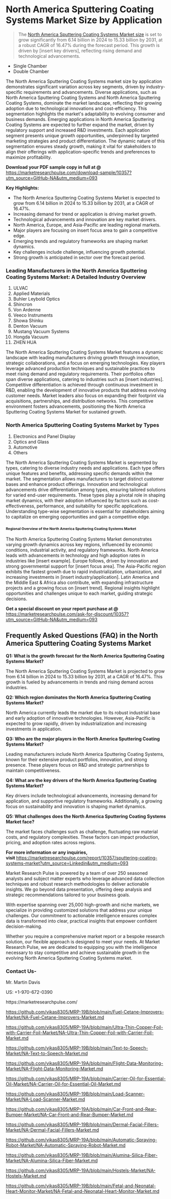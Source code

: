 
<h1>North America Sputtering Coating Systems Market&nbsp;Size by Application</h1><blockquote><p>The <a href="https://marketresearchpulse.com/download-sample/10357?utm_source=GitHub-NA&amp;utm_medium=093">North America Sputtering Coating Systems Market size</a> is set to grow significantly from 6.14 billion in 2024 to 15.33 billion by 2031, at a robust CAGR of 16.47% during the forecast period. This growth is driven by [insert key drivers], reflecting rising demand and technological advancements.</p></blockquote><ul><li>Single Chamber<li> Double Chamber</li></ul><p>The North America Sputtering Coating Systems market size by application demonstrates significant variation across key segments, driven by industry-specific requirements and advancements. Diverse applications, such as North America Sputtering Coating Systems and North America Sputtering Coating Systems, dominate the market landscape, reflecting their growing adoption due to technological innovations and cost-efficiency. This segmentation highlights the market's adaptability to evolving consumer and business demands. Emerging applications in North America Sputtering Coating Systems are expected to further expand the market, driven by regulatory support and increased R&D investments. Each application segment presents unique growth opportunities, underpinned by targeted marketing strategies and product differentiation. The dynamic nature of this segmentation ensures steady growth, making it vital for stakeholders to align their offerings with application-specific trends and preferences to maximize profitability.</p><p><strong>Download your PDF sample copy in full at @ </strong><a href="https://marketresearchpulse.com/download-sample/10357?utm_source=GitHub-NA&amp;utm_medium=093">https://marketresearchpulse.com/download-sample/10357?utm_source=GitHub-NA&amp;utm_medium=093</a></p><p><strong>Key Highlights: </strong></p><ul><li>The North America Sputtering Coating Systems Market is expected to grow from 6.14 billion in 2024 to 15.33 billion by 2031, at a CAGR of 16.47%.</li><li>Increasing demand for trend or application is driving market growth.</li><li>Technological advancements and innovation are key market drivers.</li><li>North America, Europe, and Asia-Pacific are leading regional markets.</li><li>Major players are focusing on insert focus area to gain a competitive edge.</li><li>Emerging trends and regulatory frameworks are shaping market dynamics.</li><li>Key challenges include challenge, influencing growth potential.</li><li>Strong growth is anticipated in sector over the forecast period.</li></ul><h3>Leading Manufacturers in the North America Sputtering Coating Systems Market: A Detailed Industry Overview</h3><ol><li>ULVAC</li><li>Applied Materials</li><li>Buhler Leybold Optics</li><li>Shincron</li><li>Von Ardenne</li><li>Veeco Instruments</li><li>Showa Shinku</li><li>Denton Vacuum</li><li>Mustang Vacuum Systems</li><li>Hongda Vacuum</li><li>ZHEN HUA</li></ol><div class="flex max-w-full flex-col flex-grow"><div class="min-h-8 text-message flex w-full flex-col items-end gap-2 whitespace-normal break-words [.text-message+&amp;]:mt-5" dir="auto" data-message-author-role="assistant" data-message-id="fd8432e4-4910-450d-b182-61b7bfb0a01f" data-message-model-slug="gpt-4o"><div class="flex w-full flex-col gap-1 empty:hidden first:pt-[3px]"><div class="markdown prose w-full break-words dark:prose-invert light"><p>The North America Sputtering Coating Systems Market features a dynamic landscape with leading manufacturers driving growth through innovation, strategic collaborations, and a focus on emerging technologies. Key players leverage advanced production techniques and sustainable practices to meet rising demand and regulatory requirements. Their portfolios often span diverse applications, catering to industries such as [insert industries]. Competitive differentiation is achieved through continuous investment in R&amp;D, enabling the development of innovative products that address evolving customer needs. Market leaders also focus on expanding their footprint via acquisitions, partnerships, and distribution networks. This competitive environment fosters advancements, positioning the North America Sputtering Coating Systems Market for sustained growth.</p></div></div></div></div><h3>North America Sputtering Coating Systems Market by Types</h3><ol><li>Electronics and Panel Display<li> Optics and Glass<li> Automotive<li> Others</li></ol><div class="flex max-w-full flex-col flex-grow"><div class="min-h-8 text-message flex w-full flex-col items-end gap-2 whitespace-normal break-words [.text-message+&amp;]:mt-5" dir="auto" data-message-author-role="assistant" data-message-id="084470be-0bb7-4664-bddf-5156b4f41249" data-message-model-slug="gpt-4o-mini"><div class="flex w-full flex-col gap-1 empty:hidden first:pt-[3px]"><div class="markdown prose w-full break-words dark:prose-invert light"><p>The North America Sputtering Coating Systems Market is segmented by types, catering to diverse industry needs and applications. Each type offers unique features and benefits, addressing specific demands within the market. The segmentation allows manufacturers to target distinct customer bases and enhance product offerings. Innovation and technological advancements drive differentiation among types, ensuring tailored solutions for varied end-user requirements. These types play a pivotal role in shaping market dynamics, with their adoption influenced by factors such as cost-effectiveness, performance, and suitability for specific applications. Understanding type-wise segmentation is essential for stakeholders aiming to capitalize on emerging opportunities and gain a competitive edge.</p></div></div></div></div><h3><span style="font-size: 11px;">Regional Overview of the North America Sputtering Coating Systems Market</span></h3><div class="flex max-w-full flex-col flex-grow"><div class="min-h-8 text-message flex w-full flex-col items-end gap-2 whitespace-normal break-words [.text-message+&amp;]:mt-5" dir="auto" data-message-author-role="assistant" data-message-id="e9038762-ce64-4e30-91c9-9bd413514231" data-message-model-slug="gpt-4o-mini"><div class="flex w-full flex-col gap-1 empty:hidden first:pt-[3px]"><div class="markdown prose w-full break-words dark:prose-invert light"><p>The North America Sputtering Coating Systems Market demonstrates varying growth dynamics across key regions, influenced by economic conditions, industrial activity, and regulatory frameworks. North America leads with advancements in technology and high adoption rates in industries like [insert example]. Europe follows, driven by innovation and strong governmental support for [insert focus area]. The Asia-Pacific region exhibits the fastest growth due to rapid industrialization, urbanization, and increasing investments in [insert industry/application]. Latin America and the Middle East &amp; Africa also contribute, with expanding infrastructure projects and a growing focus on [insert trend]. Regional insights highlight opportunities and challenges unique to each market, guiding strategic decisions.</p></div></div></div></div><p><strong>Get a special discount on your report purchase at @ </strong><a href="https://marketresearchpulse.com/ask-for-discount/10357?utm_source=GitHub-NA&amp;utm_medium=093">https://marketresearchpulse.com/ask-for-discount/10357?utm_source=GitHub-NA&amp;utm_medium=093</a></p><h2>Frequently Asked Questions (FAQ) in the North America Sputtering Coating Systems Market</h2><p><strong>Q1: What is the growth forecast for the North America Sputtering Coating Systems Market?</strong></p><p>The North America Sputtering Coating Systems Market is projected to grow from 6.14 billion in 2024 to 15.33 billion by 2031, at a CAGR of 16.47%. This growth is fueled by advancements in trends and rising demand across industries.</p><p><strong>Q2: Which region dominates the North America Sputtering Coating Systems Market?</strong></p><p>North America currently leads the market due to its robust industrial base and early adoption of innovative technologies. However, Asia-Pacific is expected to grow rapidly, driven by industrialization and increasing investments in application.</p><p><strong>Q3: Who are the major players in the North America Sputtering Coating Systems Market?</strong></p><p>Leading manufacturers include North America Sputtering Coating Systems, known for their extensive product portfolios, innovation, and strong presence. These players focus on R&amp;D and strategic partnerships to maintain competitiveness.</p><p><strong>Q4: What are the key drivers of the North America Sputtering Coating Systems Market?</strong></p><p>Key drivers include technological advancements, increasing demand for application, and supportive regulatory frameworks. Additionally, a growing focus on sustainability and innovation is shaping market dynamics.</p><p><strong>Q5: What challenges does the North America Sputtering Coating Systems Market face?</strong></p><p>The market faces challenges such as challenge, fluctuating raw material costs, and regulatory complexities. These factors can impact production, pricing, and adoption rates across regions.</p><p><strong>For more information or any inquiries, visit&nbsp;</strong><a href="https://marketresearchpulse.com/report/10357/sputtering-coating-systems-market?utm_source=Linkedin&utm_medium=093">https://marketresearchpulse.com/report/10357/sputtering-coating-systems-market?utm_source=Linkedin&utm_medium=093</a></p><p>Market Research Pulse is powered by a team of over 250 seasoned analysts and subject matter experts who leverage advanced data collection techniques and robust research methodologies to deliver actionable insights. We go beyond data presentation, offering deep analysis and strategic recommendations tailored to your business goals.</p><p>With expertise spanning over 25,000 high-growth and niche markets, we specialize in providing customized solutions that address your unique challenges. Our commitment to actionable intelligence ensures complex data is transformed into clear, practical insights that empower confident decision-making.</p><p>Whether you require a comprehensive market report or a bespoke research solution, our flexible approach is designed to meet your needs. At Market Research Pulse, we are dedicated to equipping you with the intelligence necessary to stay competitive and achieve sustainable growth in the evolving North America Sputtering Coating Systems market.</p><h3><strong>Contact Us-</strong></h3><p>Mr. Martin Davis</p><p>US: +1-970-672-0390</p><p>https://marketresearchpulse.com/</p><p><a href="https://github.com/vikas8305/MRP-19B/blob/main/Fuel-Cetane-Improvers-Market/NA-Fuel-Cetane-Improvers-Market.md">https://github.com/vikas8305/MRP-19B/blob/main/Fuel-Cetane-Improvers-Market/NA-Fuel-Cetane-Improvers-Market.md</a></p><p><a href="https://github.com/vikas8305/MRP-19A/blob/main/Ultra-Thin-Copper-Foil-with-Carrier-Foil-Market/NA-Ultra-Thin-Copper-Foil-with-Carrier-Foil-Market.md">https://github.com/vikas8305/MRP-19A/blob/main/Ultra-Thin-Copper-Foil-with-Carrier-Foil-Market/NA-Ultra-Thin-Copper-Foil-with-Carrier-Foil-Market.md</a></p><p><a href="https://github.com/vikas8305/MRP-19B/blob/main/Text-to-Speech-Market/NA-Text-to-Speech-Market.md">https://github.com/vikas8305/MRP-19B/blob/main/Text-to-Speech-Market/NA-Text-to-Speech-Market.md</a></p><p><a href="https://github.com/vikas8305/MRP-19A/blob/main/Flight-Data-Monitoring-Market/NA-Flight-Data-Monitoring-Market.md">https://github.com/vikas8305/MRP-19A/blob/main/Flight-Data-Monitoring-Market/NA-Flight-Data-Monitoring-Market.md</a></p><p><a href="https://github.com/vikas8305/MRP-19A/blob/main/Carrier-Oil-for-Essential-Oil-Market/NA-Carrier-Oil-for-Essential-Oil-Market.md">https://github.com/vikas8305/MRP-19A/blob/main/Carrier-Oil-for-Essential-Oil-Market/NA-Carrier-Oil-for-Essential-Oil-Market.md</a></p><p><a href="https://github.com/vikas8305/MRP-19B/blob/main/Load-Scanner-Market/NA-Load-Scanner-Market.md">https://github.com/vikas8305/MRP-19B/blob/main/Load-Scanner-Market/NA-Load-Scanner-Market.md</a></p><p><a href="https://github.com/vikas8305/MRP-19A/blob/main/Car-Front-and-Rear-Bumper-Market/NA-Car-Front-and-Rear-Bumper-Market.md">https://github.com/vikas8305/MRP-19A/blob/main/Car-Front-and-Rear-Bumper-Market/NA-Car-Front-and-Rear-Bumper-Market.md</a></p><p><a href="https://github.com/vikas8305/MRP-19B/blob/main/Dermal-Facial-Fillers-Market/NA-Dermal-Facial-Fillers-Market.md">https://github.com/vikas8305/MRP-19B/blob/main/Dermal-Facial-Fillers-Market/NA-Dermal-Facial-Fillers-Market.md</a></p><p><a href="https://github.com/vikas8305/MRP-19A/blob/main/Automatic-Spraying-Robot-Market/NA-Automatic-Spraying-Robot-Market.md">https://github.com/vikas8305/MRP-19A/blob/main/Automatic-Spraying-Robot-Market/NA-Automatic-Spraying-Robot-Market.md</a></p><p><a href="https://github.com/vikas8305/MRP-19B/blob/main/Alumina-Silica-Fiber-Market/NA-Alumina-Silica-Fiber-Market.md">https://github.com/vikas8305/MRP-19B/blob/main/Alumina-Silica-Fiber-Market/NA-Alumina-Silica-Fiber-Market.md</a></p><p><a href="https://github.com/vikas8305/MRP-19A/blob/main/Hostels-Market/NA-Hostels-Market.md">https://github.com/vikas8305/MRP-19A/blob/main/Hostels-Market/NA-Hostels-Market.md</a></p><p><a href="https://github.com/vikas8305/MRP-19B/blob/main/Fetal-and-Neonatal-Heart-Monitor-Market/NA-Fetal-and-Neonatal-Heart-Monitor-Market.md">https://github.com/vikas8305/MRP-19B/blob/main/Fetal-and-Neonatal-Heart-Monitor-Market/NA-Fetal-and-Neonatal-Heart-Monitor-Market.md</a></p>

